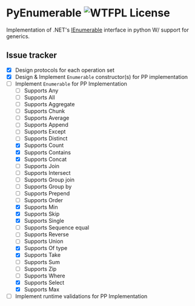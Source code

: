 # PyEnumerable ![WTFPL License](http://www.wtfpl.net/wp-content/uploads/2012/12/wtfpl-badge-4.png)

Implementation of .NET's [IEnumerable](https://learn.microsoft.com/en-us/dotnet/api/system.collections.generic.ienumerable-1?view=net-9.0) interface in python W/ support for generics.

## Issue tracker
- [x] Design protocols for each operation set
- [x] Design & Implement `Enumerable` constructor(s) for PP implementation
- [ ] Implement `Enumerable` for PP Implementation
    - [ ] Supports Any
    - [ ] Supports All
    - [ ] Supports Aggregate
    - [ ] Supports Chunk
    - [ ] Supports Average
    - [ ] Supports Append
    - [ ] Supports Except
    - [ ] Supports Distinct
    - [x] Supports Count
    - [x] Supports Contains
    - [x] Supports Concat
    - [ ] Supports Join
    - [ ] Supports Intersect
    - [ ] Supports Group join
    - [ ] Supports Group by
    - [ ] Supports Prepend
    - [ ] Supports Order
    - [x] Supports Min
    - [x] Supports Skip
    - [x] Supports Single
    - [ ] Supports Sequence equal
    - [ ] Supports Reverse
    - [ ] Supports Union
    - [x] Supports Of type
    - [x] Supports Take
    - [ ] Supports Sum
    - [ ] Supports Zip
    - [ ] Supports Where
    - [x] Supports Select
    - [x] Supports Max
- [ ] Implement runtime validations for PP Implementation
